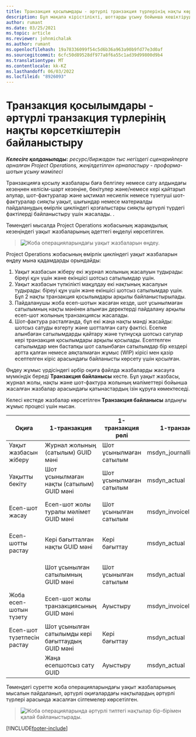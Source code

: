 ```yaml
---
title: Транзакция қосылымдары - әртүрлі транзакция түрлерінің нақты көрсеткіштерін байланыстыру
description: Бұл мақала кірістілікті, шоттарды ұсыну бойынша кешіктіруді және шоттан және шотсыз кірісті есептеулерді бақылауға көмектесу үшін әртүрлі түрдегі нақты деректерді байланыстыру үшін транзакция қосылымының қалай пайдаланылатынын түсіндіреді.
author: rumant
ms.date: 03/25/2021
ms.topic: article
ms.reviewer: johnmichalak
ms.author: rumant
ms.openlocfilehash: 19a78336099f54c5d6b36a963a90b9fd77e3d0af
ms.sourcegitcommit: 6cfc50d89528df977a8f6a55c1ad39d99800d9b4
ms.translationtype: MT
ms.contentlocale: kk-KZ
ms.lasthandoff: 06/03/2022
ms.locfileid: "8926093"
---
```

# <a name="transaction-connections---link-actuals-of-different-transaction-types"></a>Транзакция қосылымдары - әртүрлі транзакция түрлерінің нақты көрсеткіштерін байланыстыру

_**Келесіге қолданылады:** ресурс/биржадан тыс негіздегі сценарийлерге арналған Project Operations, жеңілдетілген орналастыру - проформа-шотын ұсыну мәмілесі_

Транзакцияға қосылу жазбалары баға белгілеу немесе сату алдындағы кезеңнен келісім-шарт кезеңіне, бекітулер және/немесе кері қайтарып алулар, шот-фактуралар және ықтимал несиелік немесе түзетуші шот-фактуралар сияқты уақыт, шығындар немесе материалды пайдаланудың өмірлік цикліндегі қозғалыстары сияқты әртүрлі түрдегі фактілерді байланыстыру үшін жасалады. .

Төмендегі мысалда Project Operations жобасының жарамдылық кезеңіндегі уақыт жазбаларының әдеттегі өңделуі көрсетілген.

> ![Жоба операцияларындағы уақыт жазбаларын өңдеу.](media/basic-guide-17.png)

Project Operations жобасының өмірлік цикліндегі уақыт жазбаларын өңдеу мына қадамдарды орындайды: 

1. Уақыт жазбасын жіберу екі журнал жолының жасалуын тудырады: біреуі құн үшін және екіншісі шотсыз сатылымдар үшін. 
2. Уақыт жазбасын түпкілікті мақұлдау екі нақтының жасалуын тудырады: біреуі құн үшін және екіншісі шотсыз сатылымдар үшін. Бұл 2 нақты транзакция қосылымдары арқылы байланыстырылады.
3. Пайдаланушы жоба есеп-шотын жасаған кезде, шот ұсынылмаған сатылымның нақты мәнінен алынған деректерді пайдалану арқылы есеп-шот жолының транзакциясы жасалады.
4. Шот-фактура расталғанда, бұл екі жаңа нақты мәнді жасайды: шотсыз сатуды өзгерту және шотталған сату фактісі. Есепке алынбаған сатылымдарды қайтару және түпнұсқа шотсыз сатулар кері транзакция қосылымдары арқылы қосылады. Есептелген сатылымдар мен бастапқы шот салынбаған сатылымдар бір кездері артта қалған немесе аяқталмаған жұмыс (WIP) кірісі мен қазір есептелген кіріс арасындағы байланысты көрсету үшін қосылған.   

Өңдеу жұмыс үрдісіндегі әрбір оқиға файлда жазбаларды жасауға мүмкіндік береді **Транзакция байланысы** кесте. Бұл уақыт жазбасы, журнал жолы, нақты және шот-фактура жолының мәліметтері бойынша жасалған жазбалар арасындағы қатынастардың ізін құруға көмектеседі.

Келесі кестеде жазбалар көрсетілген **Транзакция байланысы** алдыңғы жұмыс процесі үшін нысан.

|Оқиға                   |1-транзакция                 |1-транзакция рөлі |1-транзакция түрі       |2-транзакция          |2-транзакция рөлі |2-транзакция түрі |
|------------------------|------------------------------|---------------|-----------------------------|-----------------------------|-------------------|-------------------|
|Уақыт жазбасын жіберу   |Журнал жолының (сатылым) GUID мәні     |Шот ұсынылмаған сатылым |msdyn_journalline            |Журнал жолының (құны) GUID мәні     |Құн            |msdyn_journalline  |
|Уақытты бекіту           |Шот ұсынылмаған нақты (сатылым) GUID мәні  |Шот ұсынылмаған сатылым |msdyn_actual                 |Нақты шығынның(құны) GUID мәні       |Құн            |msdyn_actual       |
|Есеп-шот жасау        |Есеп-шот жолы туралы мәлімет GUID мәні      |Шот ұсынылған сатылым   |msdyn_invoicelinetransaction |Шот ұсынылмаған сатылымның нақты GUID мәні   |Шот ұсынылмаған сатылым  |msdyn_actual       |
|Есеп-шотты растау    |Кері бағытталған нақты GUID мәні         |Кері бағыттау      |msdyn_actual                 |Бастапқы шот ұсынылмаған сатылымның GUID мәні |Бастапқы        |msdyn_actual       |
|                        |Шот ұсынылған сатылымның GUID мәні             |Шот ұсынылған сатылым   |msdyn_actual                 |Шот ұсынылмаған сатылымның нақты GUID мәні   |Шот ұсынылмаған сатылым  |msdyn_actual       |
|Жоба есеп-шотын түзету |Есеп-шот жолы транзакциясының GUID мәні|Ауыстыру      |msdyn_invoicelinetransaction |Шот ұсынылған сатылымның GUID мәні            |Бастапқы        |msdyn_actual       |
|Есеп-шот түзетпесін растау|Шот ұсынылған сатылымды кері бағыттаудың GUID мәні  |Кері бағыттау      |msdyn_actual                 |Шот ұсынылған сатылымның GUID мәні            |Бастапқы        |msdyn_actual       |
|                        |Жаңа есепшотсыз сату GUID |Ауыстыру            |msdyn_actual                 |Шот ұсынылған сатылымның GUID мәні            |Бастапқы        |msdyn_actual       |


Төмендегі суретте жоба операцияларындағы уақыт жазбаларының мысалын пайдаланып, әртүрлі оқиғалардағы нақтылардың әртүрлі түрлері арасында жасалған сілтемелер көрсетілген.

> ![Жоба операцияларында әртүрлі типтегі нақтылар бір-бірімен қалай байланыстырады.](media/TransactionConnections.png)

[!INCLUDE[footer-include](../includes/footer-banner.md)]
